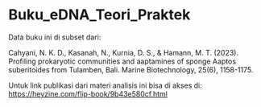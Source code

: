 # Buku_eDNA_Teori_Praktek

Data buku ini di subset dari:

Cahyani, N. K. D., Kasanah, N., Kurnia, D. S., & Hamann, M. T. (2023). Profiling prokaryotic communities and aaptamines of sponge Aaptos suberitoides from Tulamben, Bali. Marine Biotechnology, 25(6), 1158-1175.

Untuk link publikasi dari materi analisis ini bisa di akses di:
https://heyzine.com/flip-book/9b43e580cf.html
